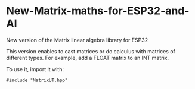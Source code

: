 # New-Matrix-maths-for-ESP32-and-AI
New version of the Matrix linear algebra library for ESP32

This version enables to cast matrices or do calculus with matrices of different types. For example, add a FLOAT matrix to an INT matrix.

To use it, import it with:
```
#include "MatrixUT.hpp"
```
